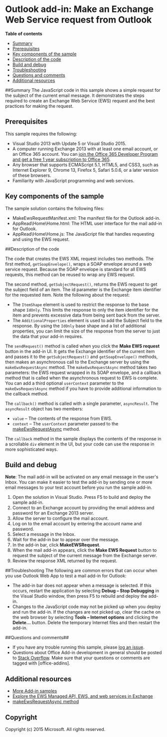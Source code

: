 # Outlook add-in: Make an Exchange Web Service request from Outlook

**Table of contents**

* [Summary](#summary)
* [Prerequisites](#prerequisites)
* [Key components of the sample](#components)
* [Description of the code](#codedescription)
* [Build and debug](#build)
* [Troubleshooting](#troubleshooting)
* [Questions and comments](#questions)
* [Additional resources](#additional-resources)

<a name="summary"></a>
##Summary
The JavaScript code in this sample shows a simple request for the subject of the current email message. It demonstrates the steps required to create an Exchange Web Service (EWS) request and the best practices for making the request.

<a name="prerequisites"></a>
## Prerequisites ##

This sample requires the following:  

  - Visual Studio 2013 with Update 5 or Visual Studio 2015.  
  - A computer running Exchange 2013 with at least one email account, or an Office 365 account. You can [join the Office 365 Developer Program and get a free 1 year subscription to Office 365](https://aka.ms/devprogramsignup).
  - Any browser that supports ECMAScript 5.1, HTML5, and CSS3, such as Internet Explorer 9, Chrome 13, Firefox 5, Safari 5.0.6, or a later version of these browsers.
  - Familiarity with JavaScript programming and web services.

<a name="components"></a>
## Key components of the sample
The sample solution contains the following files:

- MakeEwsRequestManifest.xml: The manifest file for the Outlook add-in.
- AppRead\Home\Home.html: The HTML user interface for the mail add-in for Outlook.
- AppRead\Home\Home.js: The JavaScript file that handles requesting and using the EWS request. 

<a name="codedescription"></a>
##Description of the code

The code that creates the EWS XML request includes two methods. The first method, `getSoapEnvelope()`, wraps a SOAP envelope around a web service request. Because the SOAP envelope is standard for all EWS requests, this method can be reused to wrap any EWS request.

The second method, `getSubjectRequest()`, returns the EWS request to get the subject field of an item. The id parameter is the Exchange item identifier for the requested item. Note the following about the request:

- The `ItemShape` element is used to restrict the response to the base shape `IdOnly`. This limits the response to only the item identifier for the item and prevents excessive data from being sent back from the server. 
- The `AdditionalProperties` element is used to add the Subject field to the response. By using the `IdOnly` base shape and a list of additional properties, you can limit the size of the response from the server to just the data that your add-in requires. 

The `sendRequest()` method is called when you click the **Make EWS request** button in the add-in UI. It gets the Exchange identifier of the current item and passes it to the `getSubjectRequest()` and `getSoapEnvelope()` methods, then makes an asynchronous call to the Exchange server by using the  `makeEwsRequestAsync` method. The  `makeEwsRequestAsync` method takes two parameters: the EWS request wrapped in its SOAP envelope, and a callback method that is called when the asynchronous request to EWS is complete. You can add a third optional `userContext` parameter to the  `makeEwsRequestAsync` method if you have to provide additional information to the callback method.

The `callback()` method is called with a single parameter, `asyncResult`. The `asyncResult` object has two members:

- `value` – The contents of the response from EWS. 
- `context` – The `userContext` parameter passed to the [makeEwsRequestAsync](http://msdn.microsoft.com/library/2ec380e0-4a67-4146-92a6-6a39f65dc6f2) method. 

The `callback` method in the sample displays the contents of the response in a scrollable `div` element in the UI, but your code can use the response in more sophisticated ways.

<a name="build"></a>
## Build and debug ##
**Note**: The mail add-in will be activated on any email message in the user's Inbox. You can make it easier to test the add-in by sending one or more email messages to your test account before you run the sample add-in.

1. Open the solution in Visual Studio. Press F5 to build and deploy the sample add-in.
2. Connect to an Exchange account by providing the email address and password for an Exchange 2013 server.
3. Allow the server to configure the mail account.
4. Log on to the email account by entering the account name and password. 
5. Select a message in the Inbox.
6. Wait for the add-in bar to appear over the message.
7. In the add-in bar, click **MakeEWSRequest**.
8. When the mail add-in appears, click the **Make EWS Request** button to request the subject of the current message from the Exchange server.
9. Review the response XML returned by the request.

<a name="troubleshooting"></a>
##Troubleshooting
The following are common errors that can occur when you use Outlook Web App to test a mail add-in for Outlook:

- The add-in bar does not appear when a message is selected. If this occurs, restart the application by selecting **Debug – Stop Debugging** in the Visual Studio window, then press F5 to rebuild and deploy the add-in. 
- Changes to the JavaScript code may not be picked up when you deploy and run the add-in. If the changes are not picked up, clear the cache on the web browser by selecting **Tools – Internet options** and clicking the **Delete…** button. Delete the temporary Internet files and then restart the add-in. 

<a name="questions"></a>
##Questions and comments##

- If you have any trouble running this sample, please [log an issue](https://github.com/OfficeDev/Outlook-Add-in-Javascript-MakeEWSRequest/issues).
- Questions about Office Add-in development in general should be posted to [Stack Overflow](http://stackoverflow.com/questions/tagged/office-addins). Make sure that your questions or comments are tagged with [office-addins].


<a name="additional-resources"></a>
## Additional resources ##

- [More Add-in samples](https://github.com/OfficeDev?utf8=%E2%9C%93&query=-Add-in)
- [Explore the EWS Managed API, EWS, and web services in Exchange](https://msdn.microsoft.com/library/office/jj536567(v=exchg.150).aspx)
- [makeEwsRequestAsync method](http://msdn.microsoft.com/library/2ec380e0-4a67-4146-92a6-6a39f65dc6f2)

## Copyright
Copyright (c) 2015 Microsoft. All rights reserved.
